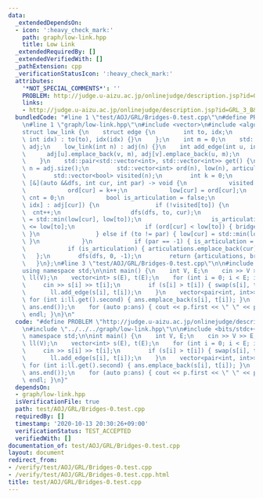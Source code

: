 ```yaml
---
data:
  _extendedDependsOn:
  - icon: ':heavy_check_mark:'
    path: graph/low-link.hpp
    title: Low Link
  _extendedRequiredBy: []
  _extendedVerifiedWith: []
  _pathExtension: cpp
  _verificationStatusIcon: ':heavy_check_mark:'
  attributes:
    '*NOT_SPECIAL_COMMENTS*': ''
    PROBLEM: http://judge.u-aizu.ac.jp/onlinejudge/description.jsp?id=GRL_3_B&lang=ja
    links:
    - http://judge.u-aizu.ac.jp/onlinejudge/description.jsp?id=GRL_3_B&lang=ja
  bundledCode: "#line 1 \"test/AOJ/GRL/Bridges-0.test.cpp\"\n#define PROBLEM \"http://judge.u-aizu.ac.jp/onlinejudge/description.jsp?id=GRL_3_B&lang=ja\"\
    \n#line 1 \"graph/low-link.hpp\"\n#include <vector>\n#include <algorithm>\n\n\
    struct low_link {\n    struct edge {\n        int to, idx;\n        edge(int to,\
    \ int idx) : to(to), idx(idx) {}\n    };\n    int m = 0;\n    std::vector<std::vector<edge>>\
    \ adj;\n    low_link(int n) : adj(n) {}\n    int add_edge(int u, int v) {\n  \
    \      adj[u].emplace_back(v, m), adj[v].emplace_back(u, m);\n        return m++;\n\
    \    }\n    std::pair<std::vector<int>, std::vector<int>> get() {\n        int\
    \ n = adj.size();\n        std::vector<int> ord(n), low(n), articulations, bridges;\n\
    \        std::vector<bool> visited(n);\n        int k = 0;\n        auto dfs =\
    \ [&](auto &&dfs, int cur, int par) -> void {\n            visited[cur] = true;\n\
    \            ord[cur] = k++;\n            low[cur] = ord[cur];\n            int\
    \ cnt = 0;\n            bool is_articulation = false;\n            for (auto[to,\
    \ idx] : adj[cur]) {\n                if (!visited[to]) {\n                  \
    \  cnt++;\n                    dfs(dfs, to, cur);\n                    low[cur]\
    \ = std::min(low[cur], low[to]);\n                    is_articulation |= ord[cur]\
    \ <= low[to];\n                    if (ord[cur] < low[to]) { bridges.emplace_back(idx);\
    \ }\n                } else if (to != par) { low[cur] = std::min(low[cur], ord[to]);\
    \ }\n            }\n            if (par == -1) { is_articulation = cnt >= 2; }\n\
    \            if (is_articulation) { articulations.emplace_back(cur); }\n     \
    \   };\n        dfs(dfs, 0, -1);\n        return {articulations, bridges};\n \
    \   }\n};\n#line 3 \"test/AOJ/GRL/Bridges-0.test.cpp\"\n\n#include <bits/stdc++.h>\n\
    using namespace std;\n\nint main() {\n    int V, E;\n    cin >> V >> E;\n    low_link\
    \ ll(V);\n    vector<int> s(E), t(E);\n    for (int i = 0; i < E; i++) {\n   \
    \     cin >> s[i] >> t[i];\n        if (s[i] > t[i]) { swap(s[i], t[i]); }\n \
    \       ll.add_edge(s[i], t[i]);\n    }\n    vector<pair<int, int>> ans;\n   \
    \ for (int i:ll.get().second) { ans.emplace_back(s[i], t[i]); }\n    sort(ans.begin(),\
    \ ans.end());\n    for (auto p:ans) { cout << p.first << \" \" << p.second <<\
    \ endl; }\n}\n"
  code: "#define PROBLEM \"http://judge.u-aizu.ac.jp/onlinejudge/description.jsp?id=GRL_3_B&lang=ja\"\
    \n#include \"../../../graph/low-link.hpp\"\n\n#include <bits/stdc++.h>\nusing\
    \ namespace std;\n\nint main() {\n    int V, E;\n    cin >> V >> E;\n    low_link\
    \ ll(V);\n    vector<int> s(E), t(E);\n    for (int i = 0; i < E; i++) {\n   \
    \     cin >> s[i] >> t[i];\n        if (s[i] > t[i]) { swap(s[i], t[i]); }\n \
    \       ll.add_edge(s[i], t[i]);\n    }\n    vector<pair<int, int>> ans;\n   \
    \ for (int i:ll.get().second) { ans.emplace_back(s[i], t[i]); }\n    sort(ans.begin(),\
    \ ans.end());\n    for (auto p:ans) { cout << p.first << \" \" << p.second <<\
    \ endl; }\n}"
  dependsOn:
  - graph/low-link.hpp
  isVerificationFile: true
  path: test/AOJ/GRL/Bridges-0.test.cpp
  requiredBy: []
  timestamp: '2020-10-13 20:30:26+09:00'
  verificationStatus: TEST_ACCEPTED
  verifiedWith: []
documentation_of: test/AOJ/GRL/Bridges-0.test.cpp
layout: document
redirect_from:
- /verify/test/AOJ/GRL/Bridges-0.test.cpp
- /verify/test/AOJ/GRL/Bridges-0.test.cpp.html
title: test/AOJ/GRL/Bridges-0.test.cpp
---
```

